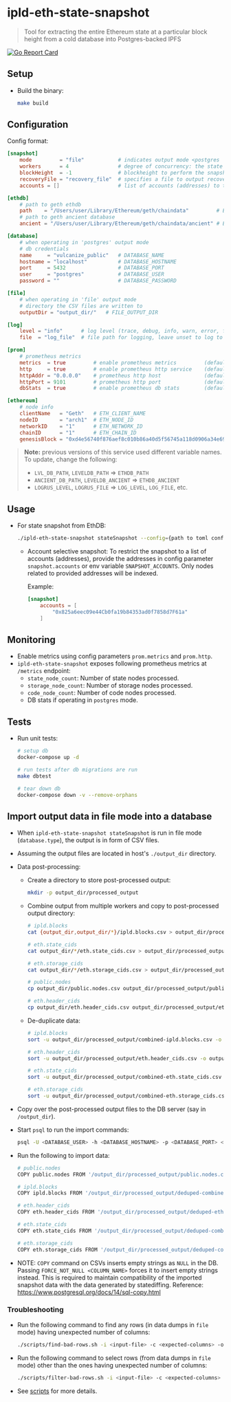 # ipld-eth-state-snapshot

> Tool for extracting the entire Ethereum state at a particular block height from a cold database into Postgres-backed IPFS

[![Go Report Card](https://goreportcard.com/badge/github.com/vulcanize/ipld-eth-state-snapshot)](https://goreportcard.com/report/github.com/vulcanize/ipld-eth-state-snapshot)

## Setup

* Build the binary:

    ```bash
    make build
    ```

## Configuration

Config format:

```toml
[snapshot]
    mode         = "file"           # indicates output mode <postgres | file>
    workers      = 4                # degree of concurrency: the state trie is subdivided into sections that are traversed and processed concurrently
    blockHeight  = -1               # blockheight to perform the snapshot at (-1 indicates to use the latest blockheight found in ethdb)
    recoveryFile = "recovery_file"  # specifies a file to output recovery information on error or premature closure
    accounts = []                   # list of accounts (addresses) to take the snapshot for # SNAPSHOT_ACCOUNTS

[ethdb]
    # path to geth ethdb
    path    = "/Users/user/Library/Ethereum/geth/chaindata"         # ETHDB_PATH
    # path to geth ancient database
    ancient = "/Users/user/Library/Ethereum/geth/chaindata/ancient" # ETHDB_ANCIENT

[database]
    # when operating in 'postgres' output mode
    # db credentials
    name     = "vulcanize_public"   # DATABASE_NAME
    hostname = "localhost"          # DATABASE_HOSTNAME
    port     = 5432                 # DATABASE_PORT
    user     = "postgres"           # DATABASE_USER
    password = ""                   # DATABASE_PASSWORD

[file]
    # when operating in 'file' output mode
    # directory the CSV files are written to
    outputDir = "output_dir/"   # FILE_OUTPUT_DIR

[log]
    level = "info"      # log level (trace, debug, info, warn, error, fatal, panic) (default: info)
    file  = "log_file"  # file path for logging, leave unset to log to stdout

[prom]
    # prometheus metrics
    metrics  = true         # enable prometheus metrics         (default: false)
    http     = true         # enable prometheus http service    (default: false)
    httpAddr = "0.0.0.0"    # prometheus http host              (default: 127.0.0.1)
    httpPort = 9101         # prometheus http port              (default: 8086)
    dbStats  = true         # enable prometheus db stats        (default: false)

[ethereum]
    # node info
    clientName   = "Geth"   # ETH_CLIENT_NAME
    nodeID       = "arch1"  # ETH_NODE_ID
    networkID    = "1"      # ETH_NETWORK_ID
    chainID      = "1"      # ETH_CHAIN_ID
    genesisBlock = "0xd4e56740f876aef8c010b86a40d5f56745a118d0906a34e69aec8c0db1cb8fa3" # ETH_GENESIS_BLOCK
```

> **Note:** previous versions of this service used different variable names. To update, change the following:
> * `LVL_DB_PATH`, `LEVELDB_PATH` => `ETHDB_PATH`
> * `ANCIENT_DB_PATH`, `LEVELDB_ANCIENT` => `ETHDB_ANCIENT`
> * `LOGRUS_LEVEL`, `LOGRUS_FILE` => `LOG_LEVEL`, `LOG_FILE`, etc.


## Usage

* For state snapshot from EthDB:

    ```bash
    ./ipld-eth-state-snapshot stateSnapshot --config={path to toml config file}
    ```

    * Account selective snapshot: To restrict the snapshot to a list of accounts (addresses), provide the addresses in config parameter `snapshot.accounts` or env variable `SNAPSHOT_ACCOUNTS`. Only nodes related to provided addresses will be indexed.

        Example:

        ```toml
        [snapshot]
            accounts = [
                "0x825a6eec09e44Cb0fa19b84353ad0f7858d7F61a"
            ]
        ```

## Monitoring

* Enable metrics using config parameters `prom.metrics` and `prom.http`.
* `ipld-eth-state-snapshot` exposes following prometheus metrics at `/metrics` endpoint:
    * `state_node_count`: Number of state nodes processed.
    * `storage_node_count`: Number of storage nodes processed.
    * `code_node_count`: Number of code nodes processed.
    * DB stats if operating in `postgres` mode.

## Tests

* Run unit tests:

    ```bash
    # setup db
    docker-compose up -d

    # run tests after db migrations are run
    make dbtest

    # tear down db
    docker-compose down -v --remove-orphans
    ```

## Import output data in file mode into a database

* When `ipld-eth-state-snapshot stateSnapshot` is run in file mode (`database.type`), the output is in form of CSV files.

* Assuming the output files are located in host's `./output_dir` directory.

* Data post-processing:

    * Create a directory to store post-processed output:

        ```bash
        mkdir -p output_dir/processed_output
        ```

    * Combine output from multiple workers and copy to post-processed output directory:

        ```bash
        # ipld.blocks
        cat {output_dir,output_dir/*}/ipld.blocks.csv > output_dir/processed_output/combined-ipld.blocks.csv

        # eth.state_cids
        cat output_dir/*/eth.state_cids.csv > output_dir/processed_output/combined-eth.state_cids.csv

        # eth.storage_cids
        cat output_dir/*/eth.storage_cids.csv > output_dir/processed_output/combined-eth.storage_cids.csv

        # public.nodes
        cp output_dir/public.nodes.csv output_dir/processed_output/public.nodes.csv

        # eth.header_cids
        cp output_dir/eth.header_cids.csv output_dir/processed_output/eth.header_cids.csv
        ```

    * De-duplicate data:

        ```bash
        # ipld.blocks
        sort -u output_dir/processed_output/combined-ipld.blocks.csv -o output_dir/processed_output/deduped-combined-ipld.blocks.csv

        # eth.header_cids
        sort -u output_dir/processed_output/eth.header_cids.csv -o output_dir/processed_output/deduped-eth.header_cids.csv

        # eth.state_cids
        sort -u output_dir/processed_output/combined-eth.state_cids.csv -o output_dir/processed_output/deduped-combined-eth.state_cids.csv

        # eth.storage_cids
        sort -u output_dir/processed_output/combined-eth.storage_cids.csv -o output_dir/processed_output/deduped-combined-eth.storage_cids.csv
        ```

* Copy over the post-processed output files to the DB server (say in `/output_dir`).

* Start `psql` to run the import commands:

    ```bash
    psql -U <DATABASE_USER> -h <DATABASE_HOSTNAME> -p <DATABASE_PORT> <DATABASE_NAME>
    ```

* Run the following to import data:

    ```bash
    # public.nodes
    COPY public.nodes FROM '/output_dir/processed_output/public.nodes.csv' CSV;

    # ipld.blocks
    COPY ipld.blocks FROM '/output_dir/processed_output/deduped-combined-ipld.blocks.csv' CSV;

    # eth.header_cids
    COPY eth.header_cids FROM '/output_dir/processed_output/deduped-eth.header_cids.csv' CSV;

    # eth.state_cids
    COPY eth.state_cids FROM '/output_dir/processed_output/deduped-combined-eth.state_cids.csv' CSV FORCE NOT NULL state_leaf_key;

    # eth.storage_cids
    COPY eth.storage_cids FROM '/output_dir/processed_output/deduped-combined-eth.storage_cids.csv' CSV FORCE NOT NULL storage_leaf_key;
    ```

* NOTE: `COPY` command on CSVs inserts empty strings as `NULL` in the DB. Passing `FORCE_NOT_NULL <COLUMN_NAME>` forces it to insert empty strings instead. This is required to maintain compatibility of the imported snapshot data with the data generated by statediffing. Reference: https://www.postgresql.org/docs/14/sql-copy.html

### Troubleshooting

* Run the following command to find any rows (in data dumps in `file` mode) having unexpected number of columns:

    ```bash
    ./scripts/find-bad-rows.sh -i <input-file> -c <expected-columns> -o [output-file] -d true
    ```

* Run the following command to select rows (from data dumps in `file` mode) other than the ones having unexpected number of columns:

    ```bash
    ./scripts/filter-bad-rows.sh -i <input-file> -c <expected-columns> -o <output-file>
    ```

* See [scripts](./scripts) for more details.
